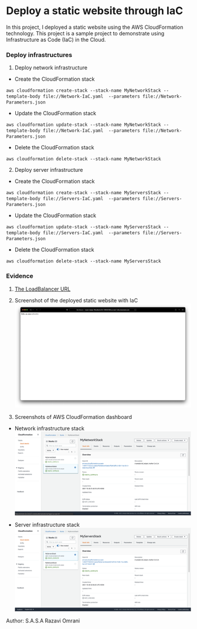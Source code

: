 # Deploy a static website through IaC

In this project, I deployed a static website using the AWS CloudFormation technology. This project is a sample project to demonstrate using Infrastructure as Code (IaC) in the Cloud.

### Deploy infrastructures

1. Deploy network infrastructure
 * Create the CloudFormation stack
 ```
 aws cloudformation create-stack --stack-name MyNetworkStack --template-body file://Network-IaC.yaml  --parameters file://Network-Parameters.json
 ```
 * Update the CloudFormation stack
 ```
 aws cloudformation update-stack --stack-name MyNetworkStack --template-body file://Network-IaC.yaml  --parameters file://Network-Parameters.json
 ```
 * Delete the CloudFormation stack
 ```
 aws cloudformation delete-stack --stack-name MyNetworkStack
 ```

2. Deploy server infrastructure
 * Create the CloudFormation stack
 ```
 aws cloudformation create-stack --stack-name MyServersStack --template-body file://Servers-IaC.yaml  --parameters file://Servers-Parameters.json
 ```
 * Update the CloudFormation stack
 ```
 aws cloudformation update-stack --stack-name MyServersStack --template-body file://Servers-IaC.yaml  --parameters file://Servers-Parameters.json
 ```
* Delete the CloudFormation stack
 ```
 aws cloudformation delete-stack --stack-name MyServersStack
 ```

### Evidence

1. [The LoadBalancer URL](http://myser-wepap-19bce6unkv41k-1295941085.us-east-1.elb.amazonaws.com/index.html)

2. Screenshot of the deployed static website with IaC
![DeployedWebSite](TheStaticWebsite.png)

3. Screenshots of AWS CloudFormation dashboard
 * Network infrastructure stack
![AWSCloudFormationOne](AWSCloudFormationOne.png)

* Server infrastructure stack
![AWSCloudFormationTwo](AWSCloudFormationTwo.png)



Author: 
S.A.S.A Razavi Omrani
